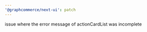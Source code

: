 ```yaml
---
'@graphcommerce/next-ui': patch
---
```


issue where the error message of actionCardList was incomplete
